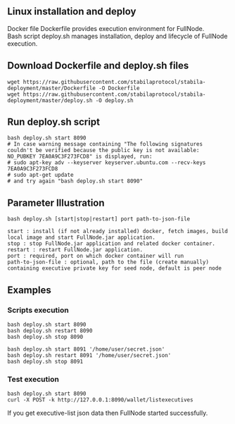 ## Linux installation and deploy
Docker file Dockerfile provides execution environment for FullNode.<br/>
Bash script deploy.sh manages installation, deploy and lifecycle of FullNode execution.

## Download Dockerfile and deploy.sh files

```shell
wget https://raw.githubusercontent.com/stabilaprotocol/stabila-deployment/master/Dockerfile -O Dockerfile
wget https://raw.githubusercontent.com/stabilaprotocol/stabila-deployment/master/deploy.sh -O deploy.sh
```
## Run deploy.sh script
```shell
bash deploy.sh start 8090
# In case warning message containing "The following signatures couldn't be verified because the public key is not available: NO_PUBKEY 7EA0A9C3F273FCD8" is displayed, run:
# sudo apt-key adv --keyserver keyserver.ubuntu.com --recv-keys 7EA0A9C3F273FCD8
# sudo apt-get update
# and try again "bash deploy.sh start 8090"
```

## Parameter Illustration

```shell
bash deploy.sh [start|stop|restart] port path-to-json-file

start : install (if not already installed) docker, fetch images, build local image and start FullNode.jar application.
stop : stop FullNode.jar application and related docker container.
restart : restart FullNode.jar application.
port : required, port on which docker container will run
path-to-json-file : optional, path to the file (create manually) containing executive private key for seed node, default is peer node
```

## Examples

### Scripts execution

```shell
bash deploy.sh start 8090
bash deploy.sh restart 8090
bash deploy.sh stop 8090

bash deploy.sh start 8091 '/home/user/secret.json'
bash deploy.sh restart 8091 '/home/user/secret.json'
bash deploy.sh stop 8091
```

### Test execution
```shell
bash deploy.sh start 8090
curl -X POST -k http://127.0.0.1:8090/wallet/listexecutives
```
If you get executive-list json data then FullNode started successfully.
